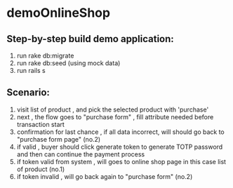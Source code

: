 # demoOnlineShop

Step-by-step build demo application:
------
1. run rake db:migrate
2. run rake db:seed (using mock data)
3. run rails s

Scenario:
-------
1. visit list of product , and pick the selected product with 'purchase'
2. next , the flow goes to "purchase form" , fill attribute needed before transaction start
3. confirmation for last chance , if all data incorrect, will should go back to "purchase form page" (no.2)
4. if valid , buyer should click generate token to generate TOTP password and then can continue the payment process
5. if token valid from system , will goes to online shop page in this case list of product (no.1)
6. if token invalid , will go back again to "purchase form" (no.2)

